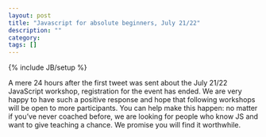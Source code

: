 ```yaml
---
layout: post
title: "Javascript for absolute beginners, July 21/22"
description: ""
category: 
tags: []
---
```

{% include JB/setup %}

A mere 24 hours after the first tweet was sent about the July 21/22 JavaScript workshop, registration for the event has ended. We are very happy to have such a positive response and hope that following workshops will be open to more participants. You can help make this happen: no matter if you’ve never coached before, we are looking for people who know JS and want to give teaching a chance. We promise you will find it worthwhile.
